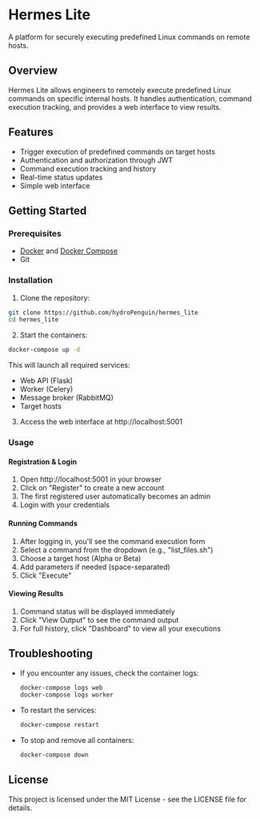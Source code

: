 # Hermes Lite

A platform for securely executing predefined Linux commands on remote hosts.

## Overview

Hermes Lite allows engineers to remotely execute predefined Linux commands on specific internal hosts. It handles authentication, command execution tracking, and provides a web interface to view results.

## Features

- Trigger execution of predefined commands on target hosts
- Authentication and authorization through JWT
- Command execution tracking and history
- Real-time status updates
- Simple web interface

## Getting Started

### Prerequisites

- [Docker](https://docs.docker.com/get-docker/) and [Docker Compose](https://docs.docker.com/compose/install/)
- Git

### Installation

1. Clone the repository:

```bash
git clone https://github.com/hydroPenguin/hermes_lite
cd hermes_lite
```

2. Start the containers:

```bash
docker-compose up -d
```

This will launch all required services:
- Web API (Flask)
- Worker (Celery)
- Message broker (RabbitMQ)
- Target hosts

3. Access the web interface at http://localhost:5001

### Usage

#### Registration & Login

1. Open http://localhost:5001 in your browser
2. Click on "Register" to create a new account
3. The first registered user automatically becomes an admin
4. Login with your credentials

#### Running Commands

1. After logging in, you'll see the command execution form
2. Select a command from the dropdown (e.g., "list_files.sh")
3. Choose a target host (Alpha or Beta)
4. Add parameters if needed (space-separated)
5. Click "Execute"

#### Viewing Results

1. Command status will be displayed immediately 
2. Click "View Output" to see the command output
3. For full history, click "Dashboard" to view all your executions

## Troubleshooting

- If you encounter any issues, check the container logs:
  ```bash
  docker-compose logs web
  docker-compose logs worker
  ```

- To restart the services:
  ```bash
  docker-compose restart
  ```

- To stop and remove all containers:
  ```bash
  docker-compose down
  ```

## License

This project is licensed under the MIT License - see the LICENSE file for details. 